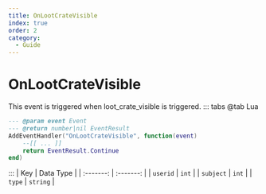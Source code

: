 ```yaml
---
title: OnLootCrateVisible
index: true
order: 2
category:
  - Guide
---
```


# OnLootCrateVisible
This event is triggered when loot_crate_visible is triggered.
::: tabs
@tab Lua
```lua
--- @param event Event
--- @return number|nil EventResult
AddEventHandler("OnLootCrateVisible", function(event)
    --[[ ... ]]
    return EventResult.Continue
end)
```

:::
|    Key    | Data Type |
| :-------: | :-------: |
|  `userid` |   `int`   |
| `subject` |   `int`   |
|   `type`  |  `string` |